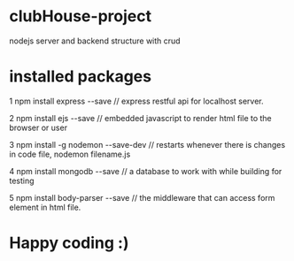 # clubHouse-project
nodejs server and backend structure with crud 

# installed packages 

1 npm install express --save  // express restful api for localhost server. 

2 npm install ejs --save  // embedded javascript to render html file to the browser or user

3 npm install -g nodemon --save-dev // restarts whenever there is changes in code file, nodemon filename.js

4 npm install mongodb --save // a database to work with while building for testing 

5 npm install body-parser --save // the middleware that can access form element in html file.

# Happy coding :)
